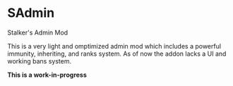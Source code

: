 # SAdmin
Stalker's Admin Mod

This is a very light and omptimized admin mod which includes a powerful immunity, inheriting, and ranks system.
As of now the addon lacks a UI and working bans system.

**This is a work-in-progress**
